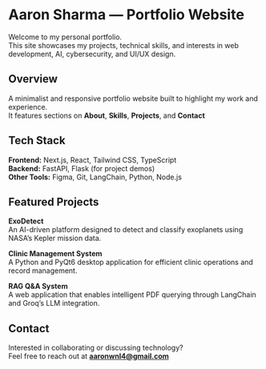 # Aaron Sharma — Portfolio Website

Welcome to my personal portfolio.  
This site showcases my projects, technical skills, and interests in web development, AI, cybersecurity, and UI/UX design.

## Overview

A minimalist and responsive portfolio website built to highlight my work and experience.  
It features sections on **About**, **Skills**, **Projects**, and **Contact**

## Tech Stack

**Frontend:** Next.js, React, Tailwind CSS, TypeScript  
**Backend:** FastAPI, Flask (for project demos)  
**Other Tools:** Figma, Git, LangChain, Python, Node.js

## Featured Projects

**ExoDetect**  
An AI-driven platform designed to detect and classify exoplanets using NASA’s Kepler mission data.  

**Clinic Management System**  
A Python and PyQt6 desktop application for efficient clinic operations and record management.  

**RAG Q&A System**  
A web application that enables intelligent PDF querying through LangChain and Groq’s LLM integration.

## Contact

Interested in collaborating or discussing technology?  
Feel free to reach out at **aaronwnl4@gmail.com**
